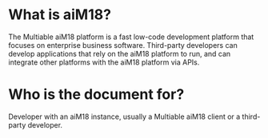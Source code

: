 # What is aiM18?

The Multiable aiM18 platform is a fast low-code development platform that focuses on enterprise business software.
Third-party developers can develop applications that rely on the aiM18 platform to run, and can integrate other platforms with the aiM18 platform via APIs.

# Who is the document for?

Developer with an aiM18 instance, usually a Multiable aiM18 client or a third-party developer.

